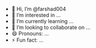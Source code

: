 - 👋 Hi, I’m @farshad004 
- 👀 I’m interested in ... 
- 🌱 I’m currently learning ... 
- 💞️ I’m looking to collaborate on ...      
- 😄 Pronouns: ... 
- ⚡ Fun fact: ...  

<!---
farshad004/farshad004 is a ✨ special ✨ repository because its `README.md` (this file) appears on your GitHub profile. 
You can click the Preview link to take a look at your changes.
--->
